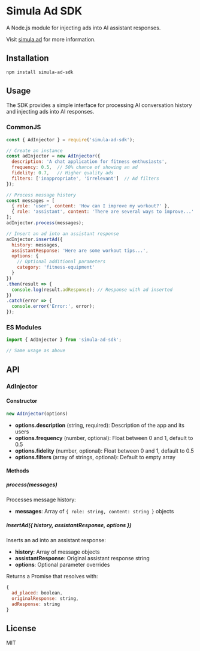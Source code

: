 # Simula Ad SDK

A Node.js module for injecting ads into AI assistant responses.

Visit [simula.ad](https://simula.ad/) for more information.

## Installation

```bash
npm install simula-ad-sdk
```

## Usage

The SDK provides a simple interface for processing AI conversation history and injecting ads into AI responses.

### CommonJS

```javascript
const { AdInjector } = require('simula-ad-sdk');

// Create an instance
const adInjector = new AdInjector({
  description: 'A chat application for fitness enthusiasts',
  frequency: 0.5,  // 50% chance of showing an ad
  fidelity: 0.7,   // Higher quality ads
  filters: ['inappropriate', 'irrelevant']  // Ad filters
});

// Process message history
const messages = [
  { role: 'user', content: 'How can I improve my workout?' },
  { role: 'assistant', content: 'There are several ways to improve...' }
];
adInjector.process(messages);

// Insert an ad into an assistant response
adInjector.insertAd({
  history: messages,
  assistantResponse: 'Here are some workout tips...',
  options: {
    // Optional additional parameters
    category: 'fitness-equipment'
  }
})
.then(result => {
  console.log(result.adResponse); // Response with ad inserted
})
.catch(error => {
  console.error('Error:', error);
});
```

### ES Modules

```javascript
import { AdInjector } from 'simula-ad-sdk';

// Same usage as above
```

## API

### AdInjector

#### Constructor

```javascript
new AdInjector(options)
```

- **options.description** (string, required): Description of the app and its users
- **options.frequency** (number, optional): Float between 0 and 1, default to 0.5
- **options.fidelity** (number, optional): Float between 0 and 1, default to 0.5
- **options.filters** (array of strings, optional): Default to empty array

#### Methods

##### process(messages)

Processes message history:

- **messages**: Array of `{ role: string, content: string }` objects

##### insertAd({ history, assistantResponse, options })

Inserts an ad into an assistant response:

- **history**: Array of message objects
- **assistantResponse**: Original assistant response string
- **options**: Optional parameter overrides

Returns a Promise that resolves with:

```javascript
{
  ad_placed: boolean,
  originalResponse: string,
  adResponse: string
}
```

## License

MIT
